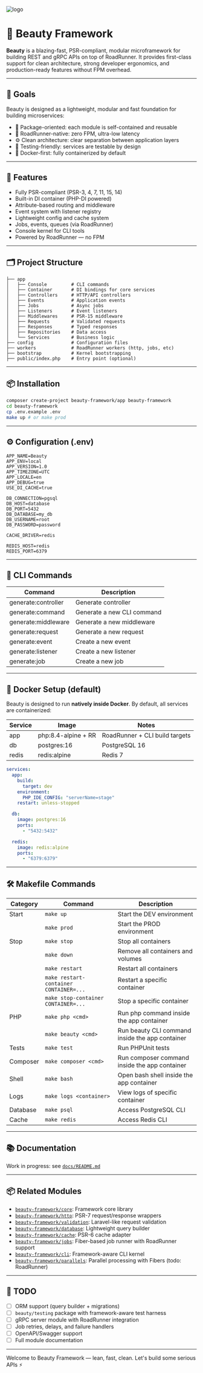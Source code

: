 ![logo](https://github.com/user-attachments/assets/56a1d64d-8470-481a-b58e-33585270279c)
# 🧱 Beauty Framework

**Beauty** is a blazing-fast, PSR-compliant, modular microframework for building REST and gRPC APIs on top of RoadRunner. It provides first-class support for clean architecture, strong developer ergonomics, and production-ready features without FPM overhead.

---

## 🎯 Goals

Beauty is designed as a lightweight, modular and fast foundation for building microservices:

* 🧩 Package-oriented: each module is self-contained and reusable
* 🚀 RoadRunner-native: zero FPM, ultra-low latency
* ⚙️ Clean architecture: clear separation between application layers
* 🧪 Testing-friendly: services are testable by design
* 🐳 Docker-first: fully containerized by default

---

## 🚀 Features

* Fully PSR-compliant (PSR-3, 4, 7, 11, 15, 14)
* Built-in DI container (PHP-DI powered)
* Attribute-based routing and middleware
* Event system with listener registry
* Lightweight config and cache system
* Jobs, events, queues (via RoadRunner)
* Console kernel for CLI tools
* Powered by RoadRunner — no FPM

---

## 🗂 Project Structure

```
├── app
│   ├── Console         # CLI commands
│   ├── Container       # DI bindings for core services
│   ├── Controllers     # HTTP/API controllers
│   ├── Events          # Application events
│   ├── Jobs            # Async jobs
│   ├── Listeners       # Event listeners
│   ├── Middlewares     # PSR-15 middleware
│   ├── Requests        # Validated requests
│   ├── Responses       # Typed responses
│   ├── Repositories    # Data access
│   └── Services        # Business logic
├── config              # Configuration files
├── workers             # RoadRunner workers (http, jobs, etc)
├── bootstrap           # Kernel bootstrapping
├── public/index.php    # Entry point (optional)
```

---

## 📦 Installation

```bash
composer create-project beauty-framework/app beauty-framework
cd beauty-framework
cp .env.example .env
make up # or make prod
```

---

## ⚙️ Configuration (.env)

```
APP_NAME=Beauty
APP_ENV=local
APP_VERSION=1.0
APP_TIMEZONE=UTC
APP_LOCALE=en
APP_DEBUG=true
USE_DI_CACHE=true

DB_CONNECTION=pgsql
DB_HOST=database
DB_PORT=5432
DB_DATABASE=my_db
DB_USERNAME=root
DB_PASSWORD=password

CACHE_DRIVER=redis

REDIS_HOST=redis
REDIS_PORT=6379
```

---

## 🧠 CLI Commands

| Command              | Description                |
|----------------------|----------------------------|
| generate\:controller | Generate controller        |
| generate\:command    | Generate a new CLI command |
| generate\:middleware | Generate a new middleware  |
| generate\:request    | Generate a new request     |
| generate\:event      | Create a new event         |
| generate\:listener   | Create a new listener      |
| generate\:job        | Create a new job           |

---

## 🐳 Docker Setup (default)

Beauty is designed to run **natively inside Docker**. By default, all services are containerized:

| Service | Image               | Notes                          |
|---------|---------------------|--------------------------------|
| app     | php:8.4-alpine + RR | RoadRunner + CLI build targets |
| db      | postgres:16         | PostgreSQL 16                  |
| redis   | redis\:alpine       | Redis 7                        |

```yaml
services:
  app:
    build:
      target: dev
    environment:
      PHP_IDE_CONFIG: "serverName=stage"
    restart: unless-stopped

  db:
    image: postgres:16
    ports:
      - "5432:5432"

  redis:
    image: redis:alpine
    ports:
      - "6379:6379"
```

---

## 🛠 Makefile Commands

| Category | Command                                | Description                                     |
|----------|----------------------------------------|-------------------------------------------------|
| Start    | `make up`                              | Start the DEV environment                       |
|          | `make prod`                            | Start the PROD environment                      |
| Stop     | `make stop`                            | Stop all containers                             |
|          | `make down`                            | Remove all containers and volumes               |
|          | `make restart`                         | Restart all containers                          |
|          | `make restart-container CONTAINER=...` | Restart a specific container                    |
|          | `make stop-container CONTAINER=...`    | Stop a specific container                       |
| PHP      | `make php <cmd>`                       | Run php command inside the app container        |
|          | `make beauty <cmd>`                    | Run beauty CLI command inside the app container |
| Tests    | `make test`                            | Run PHPUnit tests                               |
| Composer | `make composer <cmd>`                  | Run composer command inside the app container   |
| Shell    | `make bash`                            | Open bash shell inside the app container        |
| Logs     | `make logs <container>`                | View logs of specific container                 |
| Database | `make psql`                            | Access PostgreSQL CLI                           |
| Cache    | `make redis`                           | Access Redis CLI                                |

---

## 📚 Documentation

Work in progress: see [`docs/README.md`](docs/README.md)

---

## 📦 Related Modules

* [`beauty-framework/core`](https://github.com/beauty-framework/core): Framework core library
* [`beauty-framework/http`](https://github.com/beauty-framework/http): PSR-7 request/response wrappers
* [`beauty-framework/validation`](https://github.com/beauty-framework/validation): Laravel-like request validation
* [`beauty-framework/database`](https://github.com/beauty-framework/database): Lightweight query builder
* [`beauty-framework/cache`](https://github.com/beauty-framework/cache): PSR-6 cache adapter
* [`beauty-framework/jobs`](https://github.com/beauty-framework/jobs): Fiber-based job runner with RoadRunner support
* [`beauty-framework/cli`](https://github.com/beauty-framework/cli): Framework-aware CLI kernel
* [`beauty-framework/parallels`](https://github.com/beauty-framework/parallels): Parallel processing with Fibers (todo: RoadRunner)

---

## 📝 TODO

* [ ] ORM support (query builder + migrations)
* [ ] `beauty/testing` package with framework-aware test harness
* [ ] gRPC server module with RoadRunner integration
* [ ] Job retries, delays, and failure handlers
* [ ] OpenAPI/Swagger support
* [ ] Full module documentation

---

Welcome to Beauty Framework — lean, fast, clean. Let's build some serious APIs ⚡
